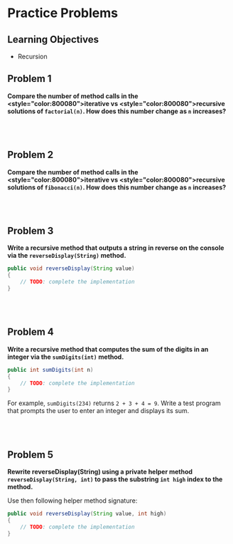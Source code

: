 Practice Problems
========================

Learning Objectives
-------------------
- Recursion


Problem 1
---------
**Compare the number of method calls in the <style="color:800080">iterative</span> vs <style="color:800080">recursive</span> solutions of `factorial(n)`. How does this number change as `n` increases?**



<br><br>


Problem 2
---------
**Compare the number of method calls in the <style="color:800080">iterative</span> vs <style="color:800080">recursive</span> solutions of `fibonacci(n)`. How does this number change as `n` increases?**



<br><br>


Problem 3
---------
**Write a recursive method that outputs a string in reverse on the console via the `reverseDisplay(String)` method.**

```java
public void reverseDisplay(String value)
{
    // TODO: complete the implementation
}
```

<br><br>



Problem 4
---------
**Write a recursive method that computes the sum of the digits in an integer via the `sumDigits(int)` method.**

```java
public int sumDigits(int n)
{
    // TODO: complete the implementation
}
```

For example, `sumDigits(234)` returns `2 + 3 + 4 = 9`. Write a test program
that prompts the user to enter an integer and displays its sum.

<br><br>



Problem 5
---------
**Rewrite reverseDisplay(String) using a private helper method `reverseDisplay(String, int)` to pass the substring `int high` index to the method.**

Use then following helper method signature:

```java
public void reverseDisplay(String value, int high)
{
    // TODO: complete the implementation
}
```

 <br>

 

